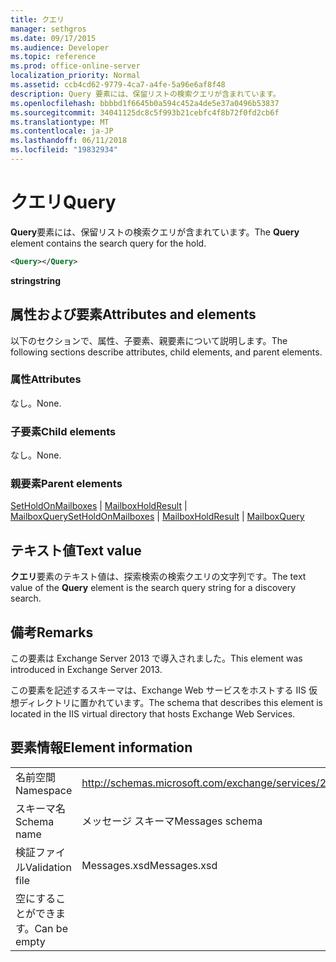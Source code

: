 ```yaml
---
title: クエリ
manager: sethgros
ms.date: 09/17/2015
ms.audience: Developer
ms.topic: reference
ms.prod: office-online-server
localization_priority: Normal
ms.assetid: ccb4cd62-9779-4ca7-a4fe-5a96e6af8f48
description: Query 要素には、保留リストの検索クエリが含まれています。
ms.openlocfilehash: bbbbd1f6645b0a594c452a4de5e37a0496b53837
ms.sourcegitcommit: 34041125dc8c5f993b21cebfc4f8b72f0fd2cb6f
ms.translationtype: MT
ms.contentlocale: ja-JP
ms.lasthandoff: 06/11/2018
ms.locfileid: "19832934"
---
```

# <a name="query"></a><span data-ttu-id="38ae4-103">クエリ</span><span class="sxs-lookup"><span data-stu-id="38ae4-103">Query</span></span>

<span data-ttu-id="38ae4-104">**Query**要素には、保留リストの検索クエリが含まれています。</span><span class="sxs-lookup"><span data-stu-id="38ae4-104">The **Query** element contains the search query for the hold.</span></span> 
  
```XML
<Query></Query>
```

 <span data-ttu-id="38ae4-105">**string**</span><span class="sxs-lookup"><span data-stu-id="38ae4-105">**string**</span></span>
## <a name="attributes-and-elements"></a><span data-ttu-id="38ae4-106">属性および要素</span><span class="sxs-lookup"><span data-stu-id="38ae4-106">Attributes and elements</span></span>

<span data-ttu-id="38ae4-107">以下のセクションで、属性、子要素、親要素について説明します。</span><span class="sxs-lookup"><span data-stu-id="38ae4-107">The following sections describe attributes, child elements, and parent elements.</span></span>
  
### <a name="attributes"></a><span data-ttu-id="38ae4-108">属性</span><span class="sxs-lookup"><span data-stu-id="38ae4-108">Attributes</span></span>

<span data-ttu-id="38ae4-109">なし。</span><span class="sxs-lookup"><span data-stu-id="38ae4-109">None.</span></span>
  
### <a name="child-elements"></a><span data-ttu-id="38ae4-110">子要素</span><span class="sxs-lookup"><span data-stu-id="38ae4-110">Child elements</span></span>

<span data-ttu-id="38ae4-111">なし。</span><span class="sxs-lookup"><span data-stu-id="38ae4-111">None.</span></span>
  
### <a name="parent-elements"></a><span data-ttu-id="38ae4-112">親要素</span><span class="sxs-lookup"><span data-stu-id="38ae4-112">Parent elements</span></span>

<span data-ttu-id="38ae4-113">[SetHoldOnMailboxes](setholdonmailboxes.md) | [MailboxHoldResult](mailboxholdresult.md) | [MailboxQuery](mailboxquery.md)</span><span class="sxs-lookup"><span data-stu-id="38ae4-113">[SetHoldOnMailboxes](setholdonmailboxes.md) | [MailboxHoldResult](mailboxholdresult.md) | [MailboxQuery](mailboxquery.md)</span></span>
  
## <a name="text-value"></a><span data-ttu-id="38ae4-114">テキスト値</span><span class="sxs-lookup"><span data-stu-id="38ae4-114">Text value</span></span>

<span data-ttu-id="38ae4-115">**クエリ**要素のテキスト値は、探索検索の検索クエリの文字列です。</span><span class="sxs-lookup"><span data-stu-id="38ae4-115">The text value of the **Query** element is the search query string for a discovery search.</span></span> 
  
## <a name="remarks"></a><span data-ttu-id="38ae4-116">備考</span><span class="sxs-lookup"><span data-stu-id="38ae4-116">Remarks</span></span>

<span data-ttu-id="38ae4-117">この要素は Exchange Server 2013 で導入されました。</span><span class="sxs-lookup"><span data-stu-id="38ae4-117">This element was introduced in Exchange Server 2013.</span></span>
  
<span data-ttu-id="38ae4-118">この要素を記述するスキーマは、Exchange Web サービスをホストする IIS 仮想ディレクトリに置かれています。</span><span class="sxs-lookup"><span data-stu-id="38ae4-118">The schema that describes this element is located in the IIS virtual directory that hosts Exchange Web Services.</span></span>
  
## <a name="element-information"></a><span data-ttu-id="38ae4-119">要素情報</span><span class="sxs-lookup"><span data-stu-id="38ae4-119">Element information</span></span>

|||
|:-----|:-----|
|<span data-ttu-id="38ae4-120">名前空間</span><span class="sxs-lookup"><span data-stu-id="38ae4-120">Namespace</span></span>  <br/> |http://schemas.microsoft.com/exchange/services/2006/messages  <br/> |
|<span data-ttu-id="38ae4-121">スキーマ名</span><span class="sxs-lookup"><span data-stu-id="38ae4-121">Schema name</span></span>  <br/> |<span data-ttu-id="38ae4-122">メッセージ スキーマ</span><span class="sxs-lookup"><span data-stu-id="38ae4-122">Messages schema</span></span>  <br/> |
|<span data-ttu-id="38ae4-123">検証ファイル</span><span class="sxs-lookup"><span data-stu-id="38ae4-123">Validation file</span></span>  <br/> |<span data-ttu-id="38ae4-124">Messages.xsd</span><span class="sxs-lookup"><span data-stu-id="38ae4-124">Messages.xsd</span></span>  <br/> |
|<span data-ttu-id="38ae4-125">空にすることができます。</span><span class="sxs-lookup"><span data-stu-id="38ae4-125">Can be empty</span></span>  <br/> ||
   

